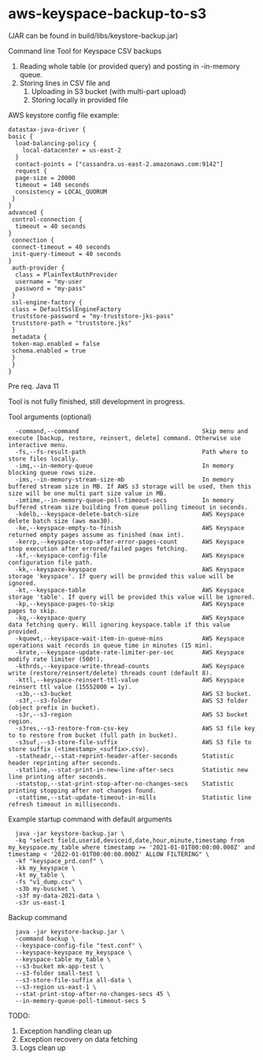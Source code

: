 # aws-keyspace-backup-to-s3
(JAR can be found in build/libs/keystore-backup.jar)

Command line Tool for Keyspace CSV backups

1. Reading whole table (or provided query) and posting in -in-memory queue.
2. Storing lines in CSV file and
    1. Uploading in S3 bucket (with multi-part upload)
    2. Storing locally in provided file

AWS keystore config file example:

```
datastax-java-driver {
basic {
  load-balancing-policy {
    local-datacenter = us-east-2
  }
  contact-points = ["cassandra.us-east-2.amazonaws.com:9142"]
  request {
  page-size = 20000
  timeout = 140 seconds
  consistency = LOCAL_QUORUM
 }
} 
advanced {
 control-connection {
  timeout = 40 seconds
}
 connection {
 connect-timeout = 40 seconds
 init-query-timeout = 40 seconds
}
 auth-provider {
  class = PlainTextAuthProvider
  username = "my-user
  password = "my-pass"
 }
 ssl-engine-factory {
 class = DefaultSslEngineFactory
 truststore-password = "my-truststore-jks-pass"
 truststore-path = "truststore.jks"
 }
 metadata {
 token-map.enabled = false
 schema.enabled = true 
 }
 }
}
```

Pre req.
Java 11

Tool is not fully finished, still development in progress.

Tool arguments (optional)

      -command,--command                                   Skip menu and execute [backup, restore, reinsert, delete] command. Otherwise use interactive menu.
      -fs,--fs-result-path                                 Path where to store files locally.
      -imq,--in-memory-queue                               In memory blocking queue rows size.
      -ims,--in-memory-stream-size-mb                      In memory buffered stream size in MB. If AWS s3 storage will be used, then this size will be one multi part size value in MB.
      -imtime,--in-memory-queue-poll-timeout-secs          In memory buffered stream size building from queue polling timeout in seconds.
      -kdelb,--keyspace-delete-batch-size                  AWS Keyspace delete batch size (aws max30).
      -ke,--keyspace-empty-to-finish                       AWS Keyspace returned empty pages assume as finished (max int).
      -kerrp,--keyspace-stop-after-error-pages-count       AWS Keyspace stop execution after errored/failed pages fetching.
      -kf,--keyspace-config-file                           AWS Keyspace configuration file path.
      -kk,--keyspace-keyspace                              AWS Keyspace storage 'keyspace'. If query will be provided this value will be ignored.
      -kt,--keyspace-table                                 AWS Keyspace storage 'table'. If query will be provided this value will be ignored.
      -kp,--keyspace-pages-to-skip                         AWS Keyspace pages to skip.
      -kq,--keyspace-query                                 AWS Keyspace data fetching query. Will ignoring keyspace.table if this value provided.
      -kquewt,--keyspace-wait-item-in-queue-mins           AWS Keyspace operations wait records in queue time in minutes (15 min).
      -krate,--keyspace-update-rate-limiter-per-sec        AWS Keyspace modify rate limiter (500!).
      -kthrds,--keyspace-write-thread-counts               AWS Keyspace write (restore/reinsert/delete) threads count (default 8).
      -kttl,--keyspace-reinsert-ttl-value                  AWS Keyspace reinsert ttl value (15552000 = 1y).
      -s3b,--s3-bucket                                     AWS S3 bucket.
      -s3f,--s3-folder                                     AWS S3 folder (object prefix in bucket).
      -s3r,--s3-region                                     AWS S3 bucket region.
      -s3res,--s3-restore-from-csv-key                     AWS S3 file key to to restore from bucket (full path in bucket).
      -s3suf,--s3-store-file-suffix                        AWS S3 file to store suffix (<timestamp>_<suffix>.csv).
      -statheadr,--stat-reprint-header-after-seconds       Statistic header reprinting after seconds.
      -statline,--stat-print-in-new-line-after-secs        Statistic new line printing after seconds.
      -statstop,--stat-print-stop-after-no-changes-secs    Statistic printing stopping after not changes found.
      -stattime,--stat-update-timeout-in-mills             Statistic line refresh timeout in milliseconds.

Example startup command with default arguments

      java -jar keystore-backup.jar \
      -kq "select field,userid,deviceid,date,hour,minute,timestamp from my_keyspace.my_table where timestamp >= '2021-01-01T00:00:00.000Z' and timestamp < '2022-01-01T00:00:00.000Z' ALLOW FILTERING" \
      -kf "keyspace_prd.conf" \
      -kk my_keyspace \
      -kt my_table \
      -fs "v1_dump.csv" \
      -s3b my-buscket \
      -s3f my-data-2021-data \
      -s3r us-east-1

Backup command

      java -jar keystore-backup.jar \
      -command backup \
      --keyspace-config-file "test.conf" \
      --keyspace-keyspace my_keyspace \
      --keyspace-table my_table \
      --s3-bucket mk-app-test \
      --s3-folder small-test \
      --s3-store-file-suffix all-data \
      --s3-region us-east-1 \
      --stat-print-stop-after-no-changes-secs 45 \
      --in-memory-queue-poll-timeout-secs 5



TODO:
1. Exception handling clean up
2. Exception recovery on data fetching
3. Logs clean up